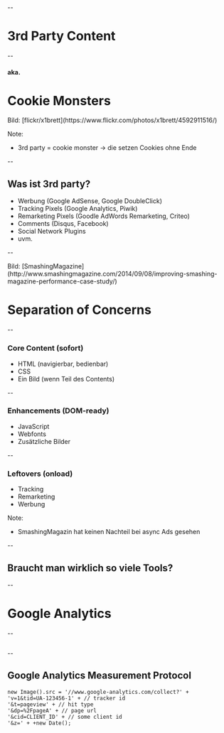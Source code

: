 <!-- .slide: data-background="assets/maps/map_final_5.jpg" -->

--

# 3rd Party Content

--

#### aka.
# Cookie Monsters

<!-- .slide: data-background="assets/4592911516_4d8e73977c_o.jpg" -->
<div class="attribution">Bild: [flickr/x1brett](https://www.flickr.com/photos/x1brett/4592911516/)</div>

Note:
- 3rd party = cookie monster -> die setzen Cookies ohne Ende

--

## Was ist 3rd party?

- Werbung (Google AdSense, Google DoubleClick)
- Tracking Pixels (Google Analytics, Piwik)
- Remarketing Pixels (Goodle AdWords Remarketing, Criteo)
- Comments (Disqus, Facebook)
- Social Network Plugins
- uvm.

--

<!-- .slide: data-background="assets/separation-concerns.png" -->
<div class="attribution">Bild: [SmashingMagazine](http://www.smashingmagazine.com/2014/09/08/improving-smashing-magazine-performance-case-study/)</div>

# Separation of Concerns

--

### Core Content (sofort)

- HTML (navigierbar, bedienbar)
- CSS
- Ein Bild (wenn Teil des Contents)

--

### Enhancements (DOM-ready)

- JavaScript
- Webfonts
- Zusätzliche Bilder

--

### Leftovers (onload)

- Tracking
- Remarketing
- Werbung

Note:
- SmashingMagazin hat keinen Nachteil bei async Ads gesehen

--

## Braucht man wirklich so viele Tools?

--

# Google Analytics

--

<img data-src="assets/psi-99.png">

--

## Google Analytics Measurement Protocol

```JS
new Image().src = '//www.google-analytics.com/collect?' +
'v=1&tid=UA-123456-1' + // tracker id
'&t=pageview' + // hit type
'&dp=%2FpageA' + // page url
'&cid=CLIENT_ID' + // some client id
'&z=' + +new Date();
```